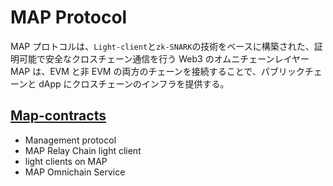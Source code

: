 # MAP Protocol

MAP プロトコルは、`Light-client`と`zk-SNARK`の技術をベースに構築された、証明可能で安全なクロスチェーン通信を行う Web3 のオムニチェーンレイヤー
MAP は、EVM と非 EVM の両方のチェーンを接続することで、パブリックチェーンと dApp にクロスチェーンのインフラを提供する。

## [Map-contracts](https://github.com/mapprotocol/map-contracts)

- Management protocol
- MAP Relay Chain light client
- light clients on MAP
- MAP Omnichain Service